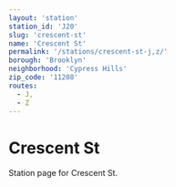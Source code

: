 ```yaml
---
layout: 'station'
station_id: 'J20'
slug: 'crescent-st'
name: 'Crescent St'
permalink: '/stations/crescent-st-j,z/'
borough: 'Brooklyn'
neighborhood: 'Cypress Hills'
zip_code: '11208'
routes:
  - J,
  - Z
---
```

# Crescent St

Station page for Crescent St.
